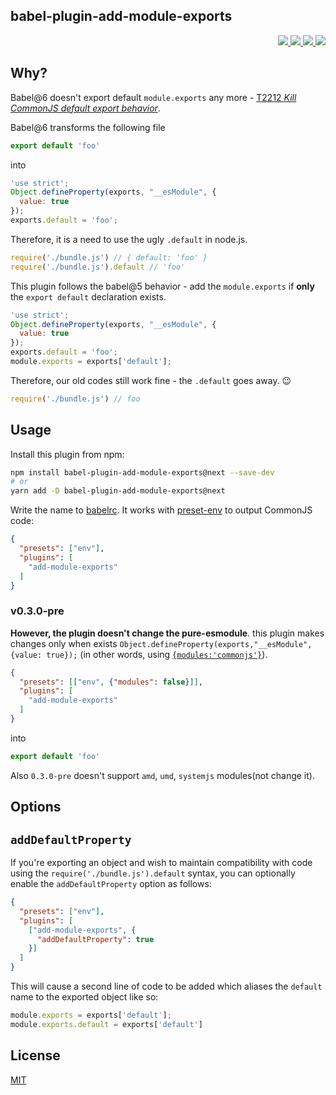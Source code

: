 babel-plugin-add-module-exports
---

<p align="right">
  <a href="https://npmjs.org/package/babel-plugin-add-module-exports">
    <img src="https://img.shields.io/npm/v/babel-plugin-add-module-exports.svg?style=flat-square">
  </a>
  <a href="https://travis-ci.org/59naga/babel-plugin-add-module-exports">
    <img src="http://img.shields.io/travis/59naga/babel-plugin-add-module-exports.svg?style=flat-square">
  </a>
  <a href="https://codeclimate.com/github/59naga/babel-plugin-add-module-exports/coverage">
    <img src="https://img.shields.io/codeclimate/github/59naga/babel-plugin-add-module-exports.svg?style=flat-square">
  </a>
  <a href="https://codeclimate.com/github/59naga/babel-plugin-add-module-exports">
    <img src="https://img.shields.io/codeclimate/coverage/github/59naga/babel-plugin-add-module-exports.svg?style=flat-square">
  </a>
</p>

Why?
---

Babel@6 doesn't export default `module.exports` any more - [T2212 *Kill CommonJS default export behavior*](https://phabricator.babeljs.io/T2212).

Babel@6 transforms the following file

```js
export default 'foo'
```

into

```js
'use strict';
Object.defineProperty(exports, "__esModule", {
  value: true
});
exports.default = 'foo';
```

Therefore, it is a need to use the ugly `.default` in node.js.

```js
require('./bundle.js') // { default: 'foo' }
require('./bundle.js').default // 'foo'
```

This plugin follows the babel@5 behavior - add the `module.exports` if **only** the `export default` declaration exists.

```js
'use strict';
Object.defineProperty(exports, "__esModule", {
  value: true
});
exports.default = 'foo';
module.exports = exports['default'];
```

Therefore, our old codes still work fine - the `.default` goes away. :wink:

```js
require('./bundle.js') // foo
```

Usage
---

Install this plugin from npm:

```bash
npm install babel-plugin-add-module-exports@next --save-dev
# or
yarn add -D babel-plugin-add-module-exports@next
```

Write the name to [babelrc](https://babeljs.io/docs/usage/babelrc/). It works with [preset-env](http://babeljs.io/docs/en/babel-preset-env/) to output CommonJS code:

```json
{
  "presets": ["env"],
  "plugins": [
    "add-module-exports"
  ]
}
```

### v0.3.0-pre

**However, the plugin doesn't change the pure-esmodule**.
this plugin makes changes only when exists `Object.defineProperty(exports,"__esModule", {value: true});` (in other words, using [`{modules:'commonjs'}`](https://babeljs.io/docs/en/babel-plugin-transform-es2015-modules-commonjs/)).

```json
{
  "presets": [["env", {"modules": false}]],
  "plugins": [
    "add-module-exports"
  ]
}
```

into

```js
export default 'foo'
```

Also `0.3.0-pre` doesn't support `amd`, `umd`, `systemjs` modules(not change it).

Options
---

## `addDefaultProperty`

If you're exporting an object and wish to maintain compatibility with code using the `require('./bundle.js').default` syntax, you can optionally enable the `addDefaultProperty` option as follows:

```json
{
  "presets": ["env"],
  "plugins": [
    ["add-module-exports", {
      "addDefaultProperty": true
    }]
  ]
}
```
This will cause a second line of code to be added which aliases the `default` name to the exported object like so:
```js
module.exports = exports['default'];
module.exports.default = exports['default']
```

License
---
[MIT](http://59naga.mit-license.org/)
